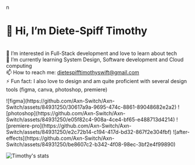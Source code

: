 n<h1>👋 Hi, I’m Diete-Spiff Timothy</h1> <br>
👀 I’m interested in Full-Stack development and love to learn about tech <br>
🌱 I’m currently learning System Design, Software development and Cloud computing<br>
📫 How to reach me: dietespifftimothyswift@gmail.com<br>
⚡ Fun fact: I also love to design and am quite proficient with several design tools (figma, canva, photoshop, premiere)<br>

<div style="display: 'flex', width: '20px'"> 
  ![figma](https://github.com/Axn-Switch/Axn-Switch/assets/84931250/30617a9a-9695-474c-8861-89048682e2a2)
  ![photoshop](https://github.com/Axn-Switch/Axn-Switch/assets/84931250/e05f82c4-908a-4ce4-bf65-e488713d4214)
  ![premiere-pro](https://github.com/Axn-Switch/Axn-Switch/assets/84931250/e2c72b14-c194-417d-bd32-867f2e304fbf)
  ![after-effects](https://github.com/Axn-Switch/Axn-Switch/assets/84931250/be8607c2-b342-4f08-98ec-3bf2e4f99890)
</div>


![Timothy's stats](https://github-readme-stats.vercel.app/api?username=Axn-Switch&theme=dark&show_icons=true)

<!--
**Axn-Switch/Axn-Switch** is a ✨ _special_ ✨ repository because its `README.md` (this file) appears on your GitHub profile.

Here are some ideas to get you started:

- 🔭 I’m currently working on ...
- 🌱 I’m currently learning ...
- 👯 I’m looking to collaborate on ...
- 🤔 I’m looking for help with ...
- 💬 Ask me about ...
- 📫 How to reach me: ...
- 😄 Pronouns: ...
- ⚡ Fun fact: ...
-->
